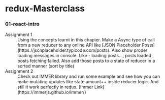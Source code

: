 # redux-Masterclass

### 01-react-intro

<dl>
  <dt>Assignment 1</dt>
  <dd>Using the concepts learnt in this chapter. Make a Async type of call from a new reducer to any online API like [JSON Placeholder Posts](https://jsonplaceholder.typicode.com/posts). Also show proper loading messages in console. Like - loading posts..., posts loaded , posts fetching failed. Also add those posts to a state of reducer in a sorted manner (sort by title)</dd>

  <dt>Assignment 2</dt>
  <dd>Check out IMMER library and run some example and see how you can make mutating updates like state.amount++ inside reducer logic. And still it work perfectly in redux. [Immer Link](https://immerjs.github.io/immer/)</dd>
</dl>

